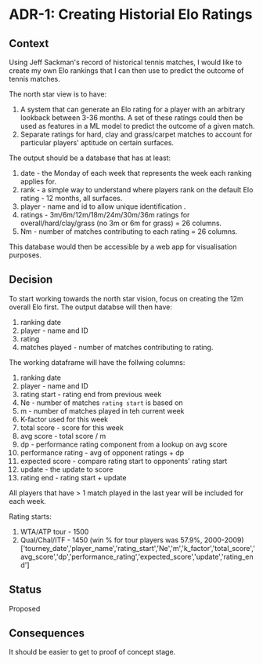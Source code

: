# ADR-1: Creating Historial Elo Ratings
## Context
Using Jeff Sackman's record of historical tennis matches, I would like to create my own Elo rankings that I can then use to predict the outcome of tennis matches. 

The north star view is to have:
1. A system that can generate an Elo rating for a player with an arbitrary lookback between 3-36 months. A set of these ratings could then be used as features in a ML model to predict the outcome of a given match.
2. Separate ratings for hard, clay and grass/carpet matches to account for particular players' aptitude on certain surfaces.

The output should be a database that has at least:
1. date - the Monday of each week that represents the week each ranking applies for.
2. rank - a simple way to understand where players rank on the default Elo rating - 12 months, all surfaces.
3. player - name and id to allow unique identification .
4. ratings - 3m/6m/12m/18m/24m/30m/36m ratings for overall/hard/clay/grass (no 3m or 6m for grass) = 26 columns.
5. Nm - number of matches contributing to each rating = 26 columns.

This database would then be accessible by a web app for visualisation purposes.

## Decision
To start working towards the north star vision, focus on creating the 12m overall Elo first. The output databse will then have:
1. ranking date
2. player - name and ID
3. rating
4. matches played - number of matches contributing to rating.

The working dataframe will have the follwing columns:
1. ranking date
2. player - name and ID
3. rating start - rating end from previous week
4. Ne - number of matches `rating start` is based on
4. m - number of matches played in teh current week
5. K-factor used for this week
6. total score - score for this week
7. avg score - total score / m
8. dp - performance rating component from a lookup on avg score
9. performance rating - avg of opponent ratings + dp
10. expected score - compare rating start to opponents' rating start
11. update - the update to score
12. rating end - rating start + update

All players that have > 1 match played in the last year will be included for each week.

Rating starts:
1. WTA/ATP tour - 1500
2. Qual/Chal/ITF - 1450 (win % for tour players was 57.9%, 2000-2009)
['tourney_date','player_name','rating_start','Ne','m','k_factor','total_score','avg_score','dp','performance_rating','expected_score','update','rating_end']

## Status
Proposed

## Consequences
It should be easier to get to proof of concept stage.
